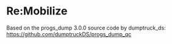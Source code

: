 # Re:Mobilize  
Based on the progs_dump 3.0.0 source code by dumptruck_ds:
https://github.com/dumptruckDS/progs_dump_qc